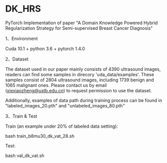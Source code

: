 # DK_HRS

PyTorch Implementation of paper "A Domain Knowledge Powered Hybrid Regularization Strategy for Semi-supervised Breast Cancer Diagnosis"

1、Environment

Cuda 10.1 + python 3.6 + pytorch 1.4.0

2、Dataset

The dataset used in our paper mainly consists of 4390 ultrasound images, readers can find some samples in direcory 'uda_data/examples'. 
These samples consist of 2804 ultrasound images, including 1739 benign and 1065 malignant ones. Please contact us by email (xiexiaozheng@ustb.edu.cn) 
to request permission to use the dataset. 

Additionally, examples of data path during training process can be found in "labeled_images_20.pth" and "unlabeled_images_80.pth" 

3、Train & Test

Train (an example under 20% of labeled data setting):

bash train_b8mu30_dk_vat_28.sh

Test:

bash val_dk_vat.sh